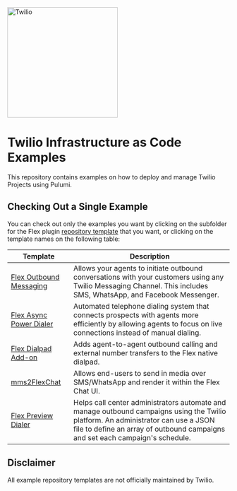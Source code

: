<a  href="https://www.twilio.com">
<img  src="https://static0.twilio.com/marketing/bundles/marketing/img/logos/wordmark-red.svg"  alt="Twilio"  width="250"  />
</a>

# Twilio Infrastructure as Code Examples

This repository contains examples on how to deploy and manage Twilio Projects using Pulumi.

## Checking Out a Single Example

You can check out only the examples you want by clicking on the subfolder for the Flex plugin [repository template](https://docs.github.com/en/github/creating-cloning-and-archiving-repositories/creating-a-repository-from-a-template) that you want, or clicking on the template names on the following table:

Template  | Description |
|--------- | --------- |
| [Flex Outbound Messaging](https://github.com/twilio-infra-as-code/outbound-messaging/tree/b14ad83b192d6a14631dcd59af841cf8e2c41a36) | Allows your agents to initiate outbound conversations with your customers using any Twilio Messaging Channel. This includes SMS, WhatsApp, and Facebook Messenger. |
| [Flex Async Power Dialer](https://github.com/twilio-infra-as-code/async-power-dialer/tree/f05a74296dba8da706273a52365283e7de8838ca) | Automated telephone dialing system that connects prospects with agents more efficiently by allowing agents to focus on live connections instead of manual dialing. |
| [Flex Dialpad Add-on](https://github.com/twilio-infra-as-code/flex-dialpad-addon-plugin/tree/b9bd5da84aab3de1fe111b5b982b209d22da0289) | Adds agent-to-agent outbound calling and external number transfers to the Flex native dialpad. |
| [mms2FlexChat](https://github.com/twilio-infra-as-code/messaging-media-flex-chat/tree/89004c6ca2dd71b83340602b9a616621a1248a15)| Allows end-users to send in media over SMS/WhatsApp and render it within the Flex Chat UI. |
| [Flex Preview Dialer](https://github.com/twilio-infra-as-code/preview-dialer/tree/a76d494891c5f62455504f78aa177e2ce249fbce) | Helps call center administrators automate and manage outbound campaigns using the Twilio platform. An administrator can use a JSON file to define an array of outbound campaigns and set each campaign's schedule. |

## Disclaimer

All example repository templates are not officially maintained by Twilio.

